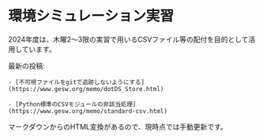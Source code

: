 # 環境シミュレーション実習

2024年度は、木曜2〜3限の実習で用いるCSVファイル等の配付を目的として活用しています。


最新の投稿:

	- [不可視ファイルをgitで追跡しないようにする](https://www.gesw.org/memo/dotDS_Store.html)
	
	- [Python標準のCSVモジュールの非該当処理](https://www.gesw.org/memo/standard-csv.html)
	
	
	
マークダウンからのHTML変換があるので、現時点では手動更新です。